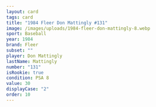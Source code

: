```yaml
---
layout: card
tags: card
title: "1984 Fleer Don Mattingly #131"
image: /images/uploads/1984-fleer-don-mattingly-8.webp
sport: Baseball
year: 1984
brand: Fleer
subset: ""
player: Don Mattingly
lastName: Mattingly
number: "131"
isRookie: true
condition: PSA 8
value: 30
displayCase: "2"
order: 10
---
```


